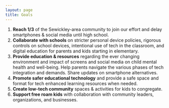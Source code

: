 ```yaml
---
layout: page
title: Goals
---
```


<ol class="goals-list">
  <li>
    <strong>Reach 1/3</strong> of the Sewickley-area community to join our effort and delay smartphones & social media until high school.</li>
  <li>
    <strong>Collaborate with schools</strong> on stricter personal device policies, rigorous controls on school devices, intentional use of tech in the classroom, and digital education for parents and kids starting in elementary.
  </li>
  <li>
    <strong>Provide education & resources</strong> regarding the ever changing environment and impact of screens and social media on child mental health and well-being. Help parents navigate the various phases of tech integration and demands. Share updates on smartphone alternatives.
  </li>
  <li>
    <strong>Promote safer educational technology</strong> and provide a safe space and format for tech enhanced learning resources when needed.
  </li>
  <li>
    <strong>Create low-tech community</strong> spaces & activities for kids to congregate.
  </li>
  <li>
    <strong>Support free roam kids</strong> with collaboration with community leaders, organizations, and businesses.
  </li>
</ol>
